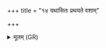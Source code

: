 +++
title = "१४ यथासितः प्रथयते वशाम्"

+++
<details><summary>मूलम् (GR)</summary>

यथासितः प्रथयते वशाꣳ अनु  
वपूंषि कृण्वन्न् असुरस्य मायया ।  
एवा मे शेपः सहसायम् अर्क  
एनाङ्गेन संसमकं कृणोतु ॥
</details>